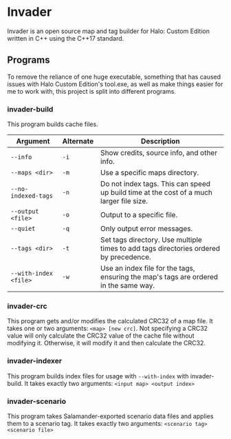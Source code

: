 # Invader

Invader is an open source map and tag builder for Halo: Custom Edition written in C++ using the C++17 standard.

## Programs

To remove the reliance of one huge executable, something that has caused issues with Halo Custom Edition's tool.exe, as
well as make things easier for me to work with, this project is split into different programs.

### invader-build

This program builds cache files.

| Argument | Alternate | Description |
| --- | --- | --- |
| `--info` | `-i` | Show credits, source info, and other info. |
| `--maps <dir>` | `-m` | Use a specific maps directory. |
| `--no-indexed-tags` | `-n` | Do not index tags. This can speed up build time at the cost of a much larger file size. |
| `--output <file>` | `-o` | Output to a specific file. |
| `--quiet` | `-q` | Only output error messages. |
| `--tags <dir>` | `-t` | Set tags directory. Use multiple times to add tags directories ordered by precedence. |
| `--with-index <file>` | `-w` | Use an index file for the tags, ensuring the map's tags are ordered in the same way. |

### invader-crc

This program gets and/or modifies the calculated CRC32 of a map file. It takes one or two arguments: `<map> [new crc]`.
Not specifying a CRC32 value will only calculate the CRC32 value of the cache file without modifying it. Otherwise, it
will modify it and then calculate the CRC32.

### invader-indexer

This program builds index files for usage with `--with-index` with invader-build. It takes exactly two arguments:
`<input map> <output index>`

### invader-scenario

This program takes Salamander-exported scenario data files and applies them to a scenario tag. It takes exactly two
arguments: `<scenario tag> <scenario file>`
